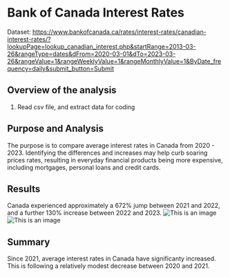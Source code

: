 # Bank of Canada Interest Rates

Dataset: https://www.bankofcanada.ca/rates/interest-rates/canadian-interest-rates/?lookupPage=lookup_canadian_interest.php&startRange=2013-03-26&rangeType=dates&dFrom=2020-03-01&dTo=2023-03-26&rangeValue=1&rangeWeeklyValue=1&rangeMonthlyValue=1&ByDate_frequency=daily&submit_button=Submit

 ## Overview of the analysis
1.	Read csv file, and extract data for coding
	
 
 ## Purpose and Analysis
 The purpose is to compare average interest rates in Canada from 2020 - 2023. Identifying the differences and increases may help curb soaring prices rates, resulting in everyday financial products being more expensive, including mortgages, personal loans and credit cards. 
 
 ## Results
Canada experienced approximately a 672% jump between 2021 and 2022, and a further 130% increase between 2022 and 2023.
![This is an image]()
![This is an image]()
 
 ## Summary
Since 2021, average interest rates in Canada have significanty increased.  This is following a relatively modest decrease between 2020 and 2021. 


